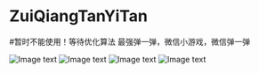 # ZuiQiangTanYiTan
#暂时不能使用！等待优化算法
最强弹一弹，微信小游戏，微信弹一弹

![Image text](https://github.com/Haskely/ZuiQiangTanYiTan/raw/master/readme_pic/screenshot.png)
![Image text](https://github.com/Haskely/ZuiQiangTanYiTan/raw/master/readme_pic/output.png)
![Image text](https://github.com/Haskely/ZuiQiangTanYiTan/raw/master/readme_pic/output1.png)
![Image text](https://github.com/Haskely/ZuiQiangTanYiTan/raw/master/readme_pic/best_output.png)

